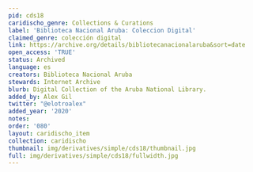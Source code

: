 ```yaml
---
pid: cds18
caridischo_genre: Collections & Curations
label: 'Biblioteca Nacional Aruba: Coleccion Digital'
claimed_genre: colección digital
link: https://archive.org/details/bibliotecanacionalaruba&sort=date
open_access: 'TRUE'
status: Archived
language: es
creators: Biblioteca Nacional Aruba
stewards: Internet Archive
blurb: Digital Collection of the Aruba National Library.
added_by: Alex Gil
twitter: "@elotroalex"
added_year: '2020'
notes: 
order: '080'
layout: caridischo_item
collection: caridischo
thumbnail: img/derivatives/simple/cds18/thumbnail.jpg
full: img/derivatives/simple/cds18/fullwidth.jpg
---
```


